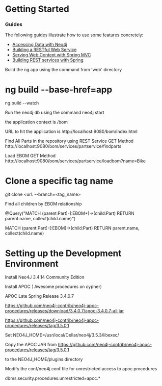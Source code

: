 # Getting Started

### Guides
The following guides illustrate how to use some features concretely:

* [Accessing Data with Neo4j](https://spring.io/guides/gs/accessing-node-neo4j/)
* [Building a RESTful Web Service](https://spring.io/guides/gs/rest-service/)
* [Serving Web Content with Spring MVC](https://spring.io/guides/gs/serving-web-content/)
* [Building REST services with Spring](https://spring.io/guides/tutorials/bookmarks/)

Build the ng app using the command from 'web' directory 

# ng build --base-href=app
ng build --watch

Run the neo4j db using the command
neo4j start

the application context is /bom

URL to hit the application is
http://localhost:9080/bom/index.html

Find All Parts in the repository using REST Service
GET Method
http://localhost:9080/bom/services/partservice/findparts

Load EBOM
GET Method
http://localhost:9080/bom/services/partservice/loadbom?name=Bike

# Clone a specific tag name
git clone <url. --branch=<tag_name>
 
Find all children by EBOM relationship
 
@Query("MATCH (parent:Part)-[:EBOM*]->(child:Part) RETURN parent.name, collect(child.name)")

MATCH (parent:Part)-[:EBOM]->(child:Part) RETURN parent.name, collect(child.name)


# Setting up the Development Environment

Install Neo4J 3.4.14 Community Edition

Install APOC ( Awesome procedures on cypher)

APOC Late Spring Release 3.4.0.7

https://github.com/neo4j-contrib/neo4j-apoc-procedures/releases/download/3.4.0.7/apoc-3.4.0.7-all.jar


https://github.com/neo4j-contrib/neo4j-apoc-procedures/releases/tag/3.5.0.1

Set NEO4J_HOME=/usr/local/Cellar/neo4j/3.5.3/libexec/

Copy the APOC JAR from https://github.com/neo4j-contrib/neo4j-apoc-procedures/releases/tag/3.5.0.1

to the NEO4J_HOME/plugins directory

Modify the conf/neo4j.conf file for unrestricted access to apoc procedures

dbms.security.procedures.unrestricted=apoc.*



